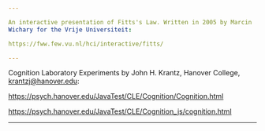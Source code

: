 ```yaml
---

An interactive presentation of Fitts's Law. Written in 2005 by Marcin
Wichary for the Vrije Universiteit:

https://fww.few.vu.nl/hci/interactive/fitts/

---
```


Cognition Laboratory Experiments by John H. Krantz, Hanover College,
krantzj@hanover.edu:

https://psych.hanover.edu/JavaTest/CLE/Cognition/Cognition.html

https://psych.hanover.edu/JavaTest/CLE/Cognition_js/cognition.html

---

